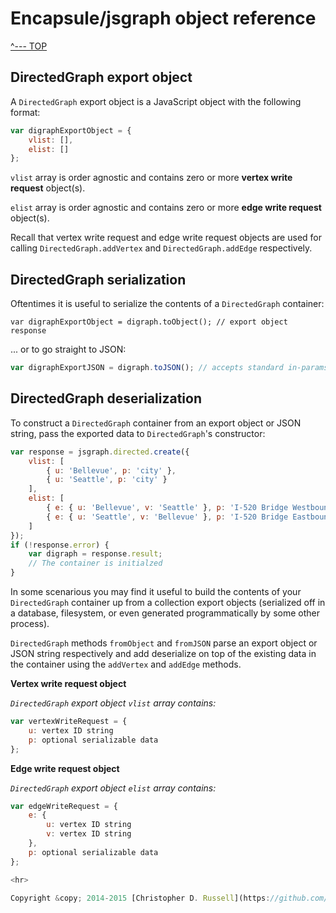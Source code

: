 # Encapsule/jsgraph object reference

[^--- TOP](../README.md)

## DirectedGraph export object

A `DirectedGraph` export object is a JavaScript object with the following format:

```javascript
var digraphExportObject = {
    vlist: [],
    elist: []
};
```

`vlist` array is order agnostic and contains zero or more **vertex write request** object(s).

`elist` array is order agnostic and contains zero or more **edge write request** object(s).

Recall that vertex write request and edge write request objects are used for calling `DirectedGraph.addVertex` and `DirectedGraph.addEdge` respectively.

## DirectedGraph serialization

Oftentimes it is useful to serialize the contents of a `DirectedGraph` container:

```javscript
var digraphExportObject = digraph.toObject(); // export object response
```

... or to go straight to JSON:

```javascript
var digraphExportJSON = digraph.toJSON(); // accepts standard in-params
```

## DirectedGraph deserialization

To construct a `DirectedGraph` container from an export object or JSON string, pass the exported data to `DirectedGraph`'s constructor:

```javascript
var response = jsgraph.directed.create({
    vlist: [
        { u: 'Bellevue', p: 'city' },
        { u: 'Seattle', p: 'city' }
    ],
    elist: [
        { e: { u: 'Bellevue', v: 'Seattle' }, p: 'I-520 Bridge Westbound' },
        { e: { u: 'Seattle', v: 'Bellevue' }, p: 'I-520 Bridge Eastbound' }
    ]
});
if (!response.error) {
    var digraph = response.result;
    // The container is initialzed
}
```
        
In some scenarious you may find it useful to build the contents of your `DirectedGraph` container up from a collection export objects (serialized off in a database, filesystem, or even generated programmatically by some other process).

`DirectedGraph` methods `fromObject` and `fromJSON` parse an export object or JSON string respectively and add deserialize on top of the existing data in the container using the `addVertex` and `addEdge` methods.

**Vertex write request object**

_`DirectedGraph` export object `vlist` array contains:_

```javascript
var vertexWriteRequest = {
    u: vertex ID string
    p: optional serializable data
};
```

**Edge write request object**

_`DirectedGraph` export object `elist` array contains:_

```javascript
var edgeWriteRequest = {
    e: {
        u: vertex ID string
        v: vertex ID string
    },
    p: optional serializable data
};

<hr>

Copyright &copy; 2014-2015 [Christopher D. Russell](https://github.com/ChrisRus)

